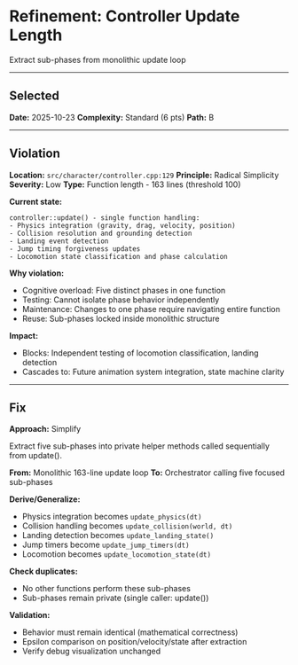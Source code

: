# Refinement: Controller Update Length

Extract sub-phases from monolithic update loop

---

<!-- BEGIN: SELECT/SELECTED -->
## Selected

**Date:** 2025-10-23
**Complexity:** Standard (6 pts)
**Path:** B
<!-- END: SELECT/SELECTED -->

---

<!-- BEGIN: SELECT/VIOLATION -->
## Violation

**Location:** `src/character/controller.cpp:129`
**Principle:** Radical Simplicity
**Severity:** Low
**Type:** Function length - 163 lines (threshold 100)

**Current state:**
```
controller::update() - single function handling:
- Physics integration (gravity, drag, velocity, position)
- Collision resolution and grounding detection
- Landing event detection
- Jump timing forgiveness updates
- Locomotion state classification and phase calculation
```

**Why violation:**
- Cognitive overload: Five distinct phases in one function
- Testing: Cannot isolate phase behavior independently
- Maintenance: Changes to one phase require navigating entire function
- Reuse: Sub-phases locked inside monolithic structure

**Impact:**
- Blocks: Independent testing of locomotion classification, landing detection
- Cascades to: Future animation system integration, state machine clarity
<!-- END: SELECT/VIOLATION -->

---

<!-- BEGIN: SELECT/FIX -->
## Fix

**Approach:** Simplify

Extract five sub-phases into private helper methods called sequentially from update().

**From:** Monolithic 163-line update loop
**To:** Orchestrator calling five focused sub-phases

**Derive/Generalize:**
- Physics integration becomes `update_physics(dt)`
- Collision handling becomes `update_collision(world, dt)`
- Landing detection becomes `update_landing_state()`
- Jump timers become `update_jump_timers(dt)`
- Locomotion becomes `update_locomotion_state(dt)`

**Check duplicates:**
- No other functions perform these sub-phases
- Sub-phases remain private (single caller: update())

**Validation:**
- Behavior must remain identical (mathematical correctness)
- Epsilon comparison on position/velocity/state after extraction
- Verify debug visualization unchanged
<!-- END: SELECT/FIX -->
